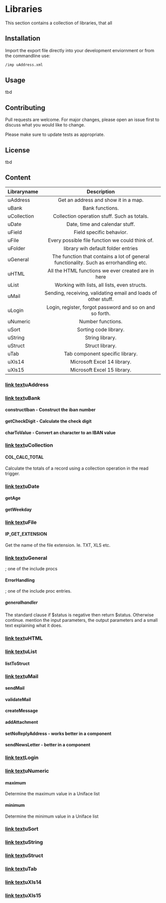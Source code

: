 # Libraries
This section contains a collection of libraries, that all 

## Installation

Import the export file directly into your development enviornment or from the commandline use:

```bash
/imp uAddress.xml
```

## Usage
tbd

## Contributing
Pull requests are welcome. For major changes, please open an issue first to discuss what you would like to change.

Please make sure to update tests as appropriate.

## License
tbd

## Content

| Libraryname   | Description   |
| ------------- |:-------------:|
| <a name="uAddress">uAddress</a>       | Get an address and show it in a map. |
| <a name="uBank">uBank</a>             | Bank functions. |
| <a name="uCollection">uCollection</a> | Collection operation stuff. Such as totals. |
| <a name="uDate">uDate</a>             | Date, time and calendar stuff. |
| <a name="uField">uField</a>           | Field specific behavior. |
| <a name="uFile">uFile</a>             | Every possible file function we could think of. |
| <a name="uFolder">uFolder</a>         | library wih default folder entries |
| <a name="uGeneral">uGeneral</a>       | The function that contains a lot of general functionality. Such as errorhandling etc. |
| <a name="uHTML">uHTML</a>             | All the HTML functions we ever created are in here |
| <a name="uList">uList</a>             | Working with lists, all lists, even structs. |
| <a name="uMail">uMail</a>             | Sending, receiving, validating email and loads of other stuff. |
| <a name="uLogin">uLogin</a>           | Login, register, forgot password and so on and so forth. |
| <a name="uNumeric">uNumeric</a>       | Number functions. |
| <a name="uSort">uSort</a>             | Sorting code library. |
| <a name="uString">uString</a>         | String library. |
| <a name="uStruct">uStruct</a>         | Struct library. |
| <a name="uTab">uTab</a>               | Tab component specific library. |
| <a name="uXls14">uXls14</a>           | Microsoft Excel 14 library. |
| <a name="uXls15">uXls15</a>           | Microsoft Excel 15 library. |

### [link text](#uAddress)uAddress
### [link text](#uBank)uBank
#### constructIban - Construct the iban number
#### getCheckDigit - Calculate the check digit
#### charToValue - Convert an character to an IBAN value 


### [link text](#uCollection)uCollection
#### COL_CALC_TOTAL
Calculate the totals of a record using a collection operation in the read trigger. 

### [link text](#uDate)uDate
#### getAge
#### getWeekday

### [link text](#uFile)uFile
#### IP_GET_EXTENSION
Get the name of the file extension. Ie. TXT, XLS etc. 

### [link text](#uGeneral)uGeneral      

; one of the include procs
#### ErrorHandling

; one of the include proc entries. 
##### generalhandler
The standard clause if $status is negative then return $status. Otherwise continue.
mention the input parameters, the output parameters and a small text explaining what it does. 



### [link text](#uHTML)uHTML

### [link text](#uList)uList
#### listToStruct


### [link text](#uMail)uMail
#### sendMail
#### validateMail
#### createMessage 
#### addAttachment
#### setNoReplyAddress		- works better in a component 
#### sendNewsLetter 		- better in a component



### [link text](#Login)Login
### [link text](#uNumeric)uNumeric
#### maximum 
Determine the maximum value in a Uniface list 
#### minimum 
Determine the minimum value in a Uniface list 

### [link text](#uSort)uSort
### [link text](#uString)uString
### [link text](#uStruct)uStruct
### [link text](#uTab)uTab
### [link text](#uXls14)uXls14
### [link text](#uXls15)uXls15
